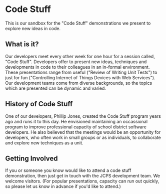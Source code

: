 # Code Stuff
This is our sandbox for the "Code Stuff" demonstrations we present to explore new ideas in code.

## What is it?
Our developers meet every other week for one hour for a session called, "Code Stuff". Developers offer to present new ideas, techniques and developments in code to their colleagues in an in-formal environment. These presentations range from useful ("Review of Writing Unit Tests") to just for fun ("Controlling Internet of Things Devices with Web Services"). Our development teams come from diverse backgrounds, so the topics which are presented can be dynamic and varied.

## History of Code Stuff
One of our developers, Phillip Jones, created the Code Stuff program years ago and runs it to this day. He envisioned maintaining an occassional program to improve professional capacity of school district software developers. He also believed that the meetings would be an opportunity for developers, who often work in small groups or as individuals, to collaborate and explore new techniques as a unit.

## Getting Involved
If you or someone you know would like to attend a code stuff demonstration, then just get in touch with the JCPS development team. We welcome visitors. (For popular presentations, capacity can run out quickly, so please let us know in advance if you'd like to attend.)
